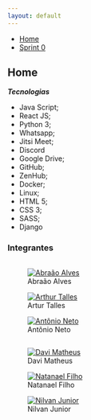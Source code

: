 ```yaml
---
layout: default
---
```


<link rel="stylesheet" href="assets/css/style2.css">

<ul>
  <li><a href="/MDS-2020-2-G7/index.html">Home</a></li>
  <li><a href="/MDS-2020-2-G7/docs/sprint0.html">Sprint 0</a></li>
</ul>

## Home

***Tecnologias***

- Java Script;
- React JS;
- Python 3;
- Whatsapp;
- Jitsi Meet;
- Discord
- Google Drive;
- GitHub;
- ZenHub;
- Docker;
- Linux;
- HTML 5;
- CSS 3;
- SASS;
- Django

### Integrantes

<div class="image-row column">

  <div>
    <figure>
      <a href="https://github.com/Abraao1231"><img src="https://avatars.githubusercontent.com/u/56660914?s=460&v=4" alt="Abraão Alves" class="padrao-img"></a>
      <figcaption id="text">Abraão Alves</figcaption>
    </figure>
  </div>

  <div>
  <figure> 
    <a href="https://github.com/art1505"> <img src="https://avatars.githubusercontent.com/u/78550466?s=460&v=4" alt="Arthur Talles" class="padrao-img" ></a>
    <figcaption id="text">Artur Talles</figcaption>
  </figure>
  </div>

  <div>
  <figure> 
    <a href="https://github.com/antoniotoineto"><img src="https://avatars.githubusercontent.com/u/54555684?s=460&u=168b34321239372c84884cbeeda0f19683eeda01&v=4" alt= "Antônio Neto" class="padrao-img"></a>
    <figcaption id="text">Antônio Neto</figcaption>
  </figure>
  </div>
</div>

<div class="image-row column">

  <figure> 
    <a href="https://github.com/DaviMatheus"><img src="https://avatars.githubusercontent.com/u/54643148?s=460&v=4" alt="Davi Matheus" class="padrao-img"></a>
    <figcaption id="text">Davi Matheus</figcaption>
  </figure>  

  <figure><a href="https://github.com/fernandes-natanael"><img src="https://avatars.githubusercontent.com/u/56640659?s=460&v=4" alt="Natanael Filho" class="padrao-img"></a>
  <figcaption id="text">Natanael Filho</figcaption>
  </figure>

  <figure>
    <a href="https://github.com/juninhigh"><img src="https://avatars.githubusercontent.com/u/54211866?s=460&u=5f1c2bdfb239084375881707ac3b8cf45ed28e9a&v=4" alt="Nilvan Junior" class="padrao-img"></a>
    <figcaption id="text">Nilvan Junior</figcaption>
  </figure>
</div>
